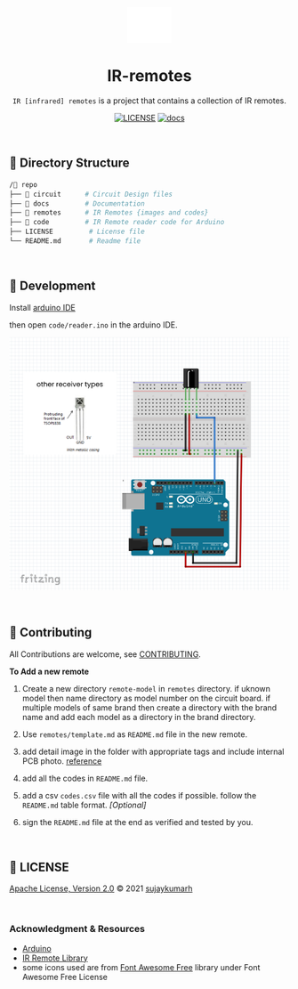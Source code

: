<div align="center">

<img src="https://raw.githubusercontent.com/sujaykumarh/ir-remotes/main/.github/icon.svg" height="64px">

# IR-remotes 

`IR [infrared] remotes` is a project that contains a collection of IR remotes.

[![LICENSE](https://img.shields.io/badge/license-Apache%202.0-blue?logo=github&color=brightgreen)](https://github.com/sujaykumarh/ir-remotes/blob/main/LICENSE) [![docs](https://img.shields.io/badge/🔗%20read-docs-blue?logo=&color=blue)](https://github.com/sujaykumarh/ir-remotes/)


</div>

<br>

## 📁 Directory Structure

```bash
/📁 repo
├── 📁 circuit      # Circuit Design files
├── 📁 docs         # Documentation
├── 📁 remotes      # IR Remotes {images and codes}
├── 📁 code         # IR Remote reader code for Arduino
├── LICENSE         # License file
└── README.md       # Readme file
```

<br>

## 🔧 Development

Install [arduino IDE](https://www.arduino.cc/en/Main/Software) 

then open `code/reader.ino` in the arduino IDE.

![breadboard](https://raw.githubusercontent.com/sujaykumarh/ir-remotes/main/circuit/breadboard.png)

<br>

## 📝 Contributing

All Contributions are welcome, see [CONTRIBUTING](https://github.com/sujaykumarh/.github/blob/main/.github/CONTRIBUTING.md).

**To Add a new remote**

1. Create a new directory `remote-model` in `remotes` directory. if uknown model then name directory as model number on the circuit board. if multiple models of same brand then create a directory with the brand name and add each model as a directory in the brand directory.

1. Use `remotes/template.md` as `README.md` file in the new remote.

1. add detail image in the folder with appropriate tags and include internal PCB photo. [reference](https://github.com/sujaykumarh/ir-remotes/tree/main/remotes/12114-1502)

1. add all the codes in `README.md` file.

1. add a csv `codes.csv` file with all the codes if possible. follow the `README.md` table format. _[Optional]_

1. sign the `README.md` file at the end as verified and tested by you.

<br>

## 📄 LICENSE

[Apache License, Version 2.0](https://github.com/sujaykumarh/ir-remotes/blob/main/LICENSE) © 2021 [sujaykumarh](https://github.com/sujaykumarh)


<br>


### Acknowledgment & Resources

* [Arduino](https://www.arduino.cc/)
* [IR Remote Library](https://www.arduino.cc/reference/en/libraries/irremote/)
* some icons used are from [Font Awesome Free](https://github.com/FortAwesome/Font-Awesome) library under Font Awesome Free License